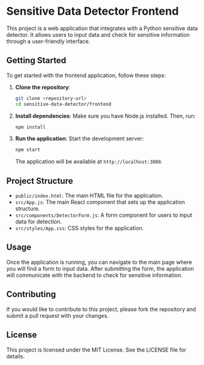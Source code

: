 # Sensitive Data Detector Frontend

This project is a web application that integrates with a Python sensitive data detector. It allows users to input data and check for sensitive information through a user-friendly interface.

## Getting Started

To get started with the frontend application, follow these steps:

1. **Clone the repository**:
   ```bash
   git clone <repository-url>
   cd sensitive-data-detector/frontend
   ```

2. **Install dependencies**:
   Make sure you have Node.js installed. Then, run:
   ```bash
   npm install
   ```

3. **Run the application**:
   Start the development server:
   ```bash
   npm start
   ```
   The application will be available at `http://localhost:3000`.

## Project Structure

- `public/index.html`: The main HTML file for the application.
- `src/App.js`: The main React component that sets up the application structure.
- `src/components/DetectorForm.js`: A form component for users to input data for detection.
- `src/styles/App.css`: CSS styles for the application.

## Usage

Once the application is running, you can navigate to the main page where you will find a form to input data. After submitting the form, the application will communicate with the backend to check for sensitive information.

## Contributing

If you would like to contribute to this project, please fork the repository and submit a pull request with your changes.

## License

This project is licensed under the MIT License. See the LICENSE file for details.